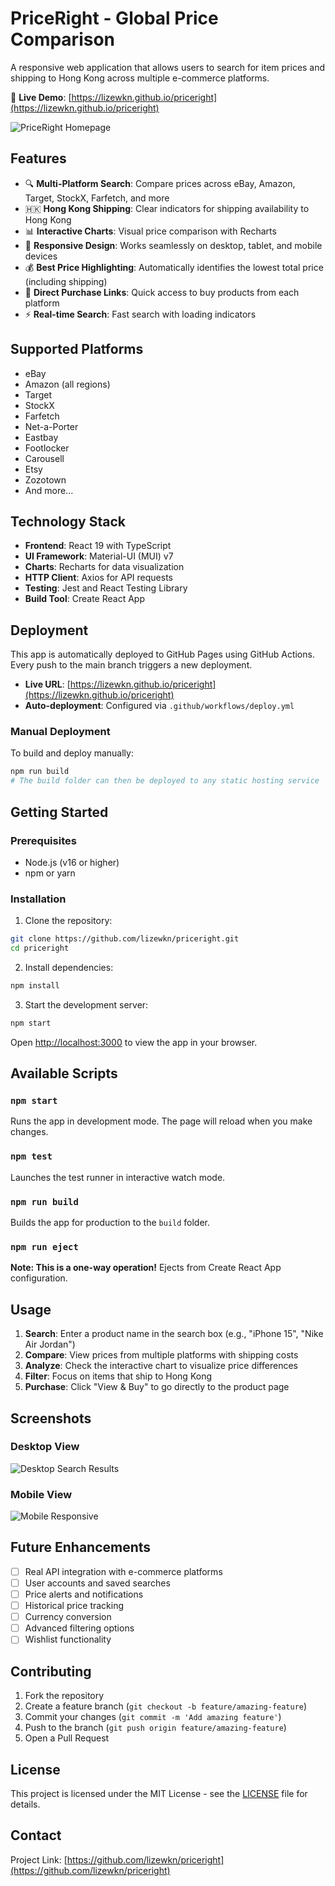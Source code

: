 # PriceRight - Global Price Comparison

A responsive web application that allows users to search for item prices and shipping to Hong Kong across multiple e-commerce platforms.

🚀 **Live Demo**: [https://lizewkn.github.io/priceright](https://lizewkn.github.io/priceright)

![PriceRight Homepage](https://github.com/user-attachments/assets/d3c5cb22-a838-40f5-a295-381a40f60199)

## Features

- 🔍 **Multi-Platform Search**: Compare prices across eBay, Amazon, Target, StockX, Farfetch, and more
- 🇭🇰 **Hong Kong Shipping**: Clear indicators for shipping availability to Hong Kong
- 📊 **Interactive Charts**: Visual price comparison with Recharts
- 📱 **Responsive Design**: Works seamlessly on desktop, tablet, and mobile devices
- 💰 **Best Price Highlighting**: Automatically identifies the lowest total price (including shipping)
- 🛒 **Direct Purchase Links**: Quick access to buy products from each platform
- ⚡ **Real-time Search**: Fast search with loading indicators

## Supported Platforms

- eBay
- Amazon (all regions)
- Target
- StockX
- Farfetch
- Net-a-Porter
- Eastbay
- Footlocker
- Carousell
- Etsy
- Zozotown
- And more...

## Technology Stack

- **Frontend**: React 19 with TypeScript
- **UI Framework**: Material-UI (MUI) v7
- **Charts**: Recharts for data visualization
- **HTTP Client**: Axios for API requests
- **Testing**: Jest and React Testing Library
- **Build Tool**: Create React App

## Deployment

This app is automatically deployed to GitHub Pages using GitHub Actions. Every push to the main branch triggers a new deployment.

- **Live URL**: [https://lizewkn.github.io/priceright](https://lizewkn.github.io/priceright)
- **Auto-deployment**: Configured via `.github/workflows/deploy.yml`

### Manual Deployment

To build and deploy manually:

```bash
npm run build
# The build folder can then be deployed to any static hosting service
```

## Getting Started

### Prerequisites

- Node.js (v16 or higher)
- npm or yarn

### Installation

1. Clone the repository:
```bash
git clone https://github.com/lizewkn/priceright.git
cd priceright
```

2. Install dependencies:
```bash
npm install
```

3. Start the development server:
```bash
npm start
```

Open [http://localhost:3000](http://localhost:3000) to view the app in your browser.

## Available Scripts

### `npm start`
Runs the app in development mode. The page will reload when you make changes.

### `npm test`
Launches the test runner in interactive watch mode.

### `npm run build`
Builds the app for production to the `build` folder.

### `npm run eject`
**Note: This is a one-way operation!** Ejects from Create React App configuration.

## Usage

1. **Search**: Enter a product name in the search box (e.g., "iPhone 15", "Nike Air Jordan")
2. **Compare**: View prices from multiple platforms with shipping costs
3. **Analyze**: Check the interactive chart to visualize price differences
4. **Filter**: Focus on items that ship to Hong Kong
5. **Purchase**: Click "View & Buy" to go directly to the product page

## Screenshots

### Desktop View
![Desktop Search Results](https://github.com/user-attachments/assets/c3ecea50-881d-4fac-8779-255b3eaa3e0a)

### Mobile View
![Mobile Responsive](https://github.com/user-attachments/assets/63294eee-0219-45fb-9886-9f2bdd70ba35)

## Future Enhancements

- [ ] Real API integration with e-commerce platforms
- [ ] User accounts and saved searches
- [ ] Price alerts and notifications
- [ ] Historical price tracking
- [ ] Currency conversion
- [ ] Advanced filtering options
- [ ] Wishlist functionality

## Contributing

1. Fork the repository
2. Create a feature branch (`git checkout -b feature/amazing-feature`)
3. Commit your changes (`git commit -m 'Add amazing feature'`)
4. Push to the branch (`git push origin feature/amazing-feature`)
5. Open a Pull Request

## License

This project is licensed under the MIT License - see the [LICENSE](LICENSE) file for details.

## Contact

Project Link: [https://github.com/lizewkn/priceright](https://github.com/lizewkn/priceright)
